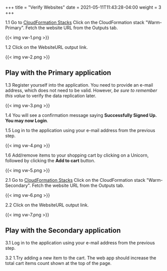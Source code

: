 +++
title = "Verify Websites"
date =  2021-05-11T11:43:28-04:00
weight = 3
+++

1.1 Go to [CloudFormation Stacks](https://console.aws.amazon.com/cloudformation/home?region=us-east-1#/stacks/)
Click on the CloudFormation stack "Warm-Primary". Fetch the website URL from the Outputs tab.

{{< img vw-1.png >}}

1.2 Click on the WebsiteURL output link.

{{< img vw-2.png >}}

## Play with the Primary application

1.3 Register yourself into the application. You need to provide an e-mail address, which does not need to be valid. However, _be sure to remember this value_ to verify the data replication later.

{{< img vw-3.png >}}

1.4 You will see a confirmation message saying **Successfully Signed Up. You may now Login**.

1.5 Log in to the application using your e-mail address from the previous step.

{{< img vw-4.png >}}

1.6 Add/remove items to your shopping cart by clicking on a Unicorn, followed by clicking the **Add to cart** button.

{{< img vw-5.png >}}

2.1 Go to [CloudFormation Stacks](https://console.aws.amazon.com/cloudformation/home?region=us-west-1#/stacks/)
Click on the CloudFormation stack "Warm-Secondary". Fetch the website URL from the Outputs tab.

{{< img vw-6.png >}}

2.2 Click on the WebsiteURL output link.

{{< img vw-7.png >}}

## Play with the Secondary application

3.1 Log in to the application using your e-mail address from the previous step.

3.2 1.Try adding a new item to the cart. The web app should increase the total cart items count shown at the top of the page.
